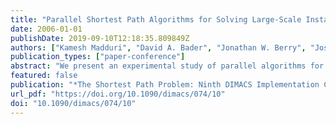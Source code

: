 ```yaml
---
title: "Parallel Shortest Path Algorithms for Solving Large-Scale Instances"
date: 2006-01-01
publishDate: 2019-09-10T12:18:35.809849Z
authors: ["Kamesh Madduri", "David A. Bader", "Jonathan W. Berry", "Joseph R. Crobak"]
publication_types: ["paper-conference"]
abstract: "We present an experimental study of parallel algorithms for solving the single source shortest path problem with non-negative edge weights (NSSP) on large-scale graphs. We implement Meyer and Sander’s ∆-stepping algorithm and report performance results on the Cray MTA-2, a multithreaded parallel architecture. The MTA-2 is a high-end shared memory system offering two unique features that aid the efficient implementation of irregular parallel graph algorithms: the ability to exploit fine-grained parallelism, and low-overhead synchronization primitives. Our implementation exhibits remarkable parallel speedup when compared with a competitive sequential algorithm, for low-diameter sparse graphs. For instance, ∆-stepping on a directed scale-free graph of 100 million vertices and 1 billion edges takes less than ten seconds on 40 processors of the MTA-2, with a relative speedup of close to 30. To our knowledge, these are the first performance results of a shortest path problem on realistic graph instances in the order of billions of vertices and edges."
featured: false
publication: "*The Shortest Path Problem: Ninth DIMACS Implementation Challenge*"
url_pdf: "https://doi.org/10.1090/dimacs/074/10"
doi: "10.1090/dimacs/074/10"
---
```


